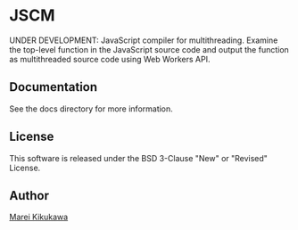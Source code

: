 # JSCM

UNDER DEVELOPMENT: JavaScript compiler for multithreading. Examine the top-level function in the JavaScript source code and output the function as multithreaded source code using Web Workers API.

## Documentation

See the docs directory for more information.

## License

This software is released under the BSD 3-Clause "New" or "Revised" License.

## Author

[Marei Kikukawa](https://github.com/calmery)
